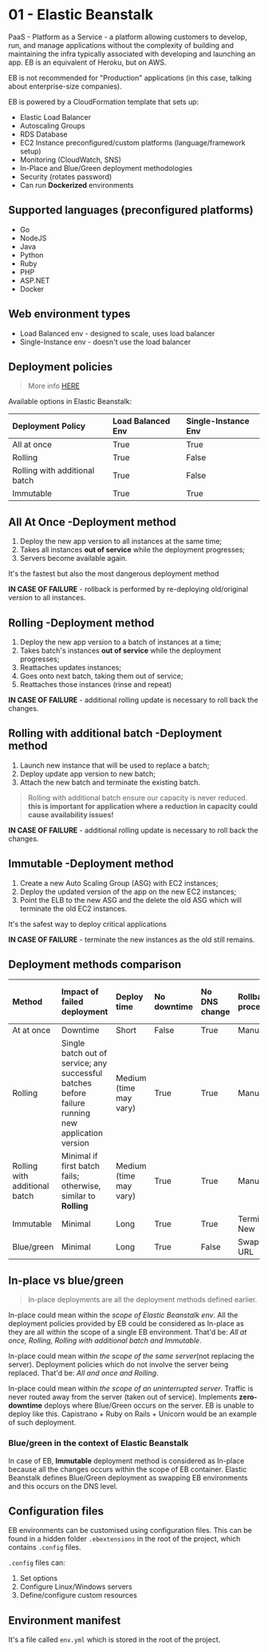 # 01 - Elastic Beanstalk

PaaS - Platform as a Service - a platform allowing customers to develop, run, and manage applications without the complexity of building and maintaining the infra typically associated with developing and launching an app. EB is an equivalent of Heroku, but on AWS.

EB is not recommended for "Production" applications (in this case, talking about enterprise-size companies).

EB is powered by a CloudFormation template that sets up:

* Elastic Load Balancer
* Autoscaling Groups
* RDS Database
* EC2 Instance preconfigured/custom platforms (language/framework setup)
* Monitoring (CloudWatch, SNS)
* In-Place and Blue/Green deployment methodologies
* Security (rotates password)
* Can run **Dockerized** environments

## Supported languages (preconfigured platforms)

* Go
* NodeJS
* Java
* Python
* Ruby
* PHP
* ASP.NET
* Docker

## Web environment types

* Load Balanced env - designed to scale, uses load balancer
* Single-Instance env - doesn't use the load balancer

## Deployment policies

> More info [HERE](http://blog.itaysk.com/2017/11/20/deployment-strategies-defined)

Available options in Elastic Beanstalk:

| Deployment Policy | Load Balanced Env | Single-Instance Env |
| :-- | :-- | :-- |
| All at once | True | True |
| Rolling | True | False |
| Rolling with additional batch | True | False |
| Immutable | True | True |

## All At Once -Deployment method

1. Deploy the new app version to all instances at the same time;
2. Takes all instances **out of service** while the deployment progresses;
3. Servers become available again.

It's the fastest but also the most dangerous deployment method

**IN CASE OF FAILURE** - rollback is performed by re-deploying old/original version to all instances.

## Rolling -Deployment method

1. Deploy the new app version to a batch of instances at a time;
2. Takes batch's instances **out of service** while the deployment progresses;
3. Reattaches updates instances;
4. Goes onto next batch, taking them out of service;
5. Reattaches those instances (rinse and repeat)

**IN CASE OF FAILURE** - additional rolling update is necessary to roll back the changes.

## Rolling with additional batch -Deployment method

1. Launch new instance that will be used to replace a batch;
2. Deploy update app version to new batch;
3. Attach the new batch and terminate the existing batch.

> Rolling with additional batch ensure our capacity is never reduced. **this is important for application where a reduction in capacity could cause availability issues!**

**IN CASE OF FAILURE** - additional rolling update is necessary to roll back the changes.

## Immutable -Deployment method

1. Create a new Auto Scaling Group (ASG) with EC2 instances;
2. Deploy the updated version of the app on the new EC2 instances;
3. Point the ELB to the new ASG and the delete the old ASG which will terminate the old EC2 instances.

It's the safest way to deploy critical applications

**IN CASE OF FAILURE** - terminate the new instances as the old still remains.

## Deployment methods comparison

| Method | Impact of failed deployment | Deploy time | No downtime | No DNS change | Rollback process | Code deployed to Instances |
| :--- | :--- | :--- | :--- | :--- | :--- | :--- |
| At at once | Downtime | Short | False | True | Manual | Existing |
| Rolling | Single batch out of service; any successful batches before failure running new application version | Medium (time may vary) | True | True | Manual | Existing |
| Rolling with additional batch | Minimal if first batch fails; otherwise, similar to **Rolling** | Medium (time may vary) | True | True | Manual | New and Existing |
| Immutable | Minimal | Long | True | True | Terminate New | New |
| Blue/green | Minimal | Long | True | False | Swap URL | New |

## In-place vs blue/green

> In-place deployments are all the deployment methods defined earlier.

In-place could mean within the *scope of Elastic Beanstalk env*. All the deployment policies provided by EB could be considered as In-place as they are all within the scope of a single EB environment. That'd be: *All at once, Rolling, Rolling with additional batch and Immutable*.

In-place could mean within *the scope of the same server*(not replacing the server). Deployment policies which do not involve the server being replaced. That'd be: *All and once and Rolling*.

In-place could mean within *the scope of an uninterrupted server*. Traffic is never routed away from the server (taken out of service). Implements **zero-downtime** deploys where Blue/Green occurs on the server. EB is unable to deploy like this. Capistrano + Ruby on Rails + Unicorn would be an example of such deployment.

### Blue/green in the context of Elastic Beanstalk

In case of EB, **Immutable** deployment method is considered as In-place because all the changes occurs within the scope of EB container. Elastic Beanstalk defines Blue/Green deployment as swapping EB environments and this occurs on the DNS level.

## Configuration files

EB environments can be customised using configuration files. This can be found in a hidden folder `.ebextensions` in the root of the project, which contains `.config` files.

`.config` files can: 

1. Set options
2. Configure Linux/Windows servers
3. Define/configure custom resources

## Environment manifest

It's a file called `env.yml` which is stored in the root of the project.

